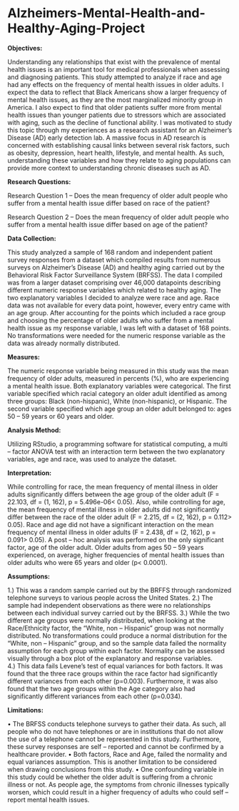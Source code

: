 # Alzheimers-Mental-Health-and-Healthy-Aging-Project

**Objectives:** 
  
  Understanding any relationships that exist with the prevalence of mental health issues is an important tool for medical professionals when assessing and diagnosing patients. This study attempted to analyze if race and age had any effects on the frequency of mental health issues in older adults. I expect the data to reflect that Black Americans show a larger frequency of mental health issues, as they are the most marginalized minority group in America. I also expect to find that older patients suffer more from mental health issues than younger patients due to stressors which are associated with aging, such as the decline of functional ability. I was motivated to study this topic through my experiences as a research assistant for an Alzheimer’s Disease (AD) early detection lab. A massive focus in AD research is concerned with establishing causal links between several risk factors, such as obesity, depression, heart health, lifestyle, and mental health. As such, understanding these variables and how they relate to aging populations can provide more context to understanding chronic diseases such as AD. 


**Research Questions:** 

  Research Question 1 – Does the mean frequency of older adult people who suffer from a mental health issue differ based on race of the patient?
  
  Research Question 2 – Does the mean frequency of older adult people who suffer from a mental health issue differ based on age of the patient?


**Data Collection:**

  This study analyzed a sample of 168 random and independent patient survey responses from a dataset which compiled results from numerous surveys on Alzheimer’s Disease (AD) and healthy aging carried out by the Behavioral Risk Factor Surveillance System (BRFSS). 
  The data I compiled was from a larger dataset comprising over 46,000 datapoints describing different numeric response variables which related to healthy aging. The two explanatory variables I decided to analyze were race and age. Race data was not available for every data point, however, every entry came with an age group. After accounting for the points which included a race group and choosing the percentage of older adults who suffer from a mental health issue as my response variable, I was left with a dataset of 168 points.  No transformations were needed for the numeric response variable as the data was already normally distributed.


**Measures:**

The numeric response variable being measured in this study was the mean frequency of older adults, measured in percents (%), who are experiencing a mental health issue. Both explanatory variables were categorical. The first variable specified which racial category an older adult identified as among three groups: Black (non-hispanic), White (non-hispanic), or Hispanic. The second variable specified which age group an older adult belonged to: ages 50 – 59 years or 60 years and older.


**Analysis Method:**

Utilizing RStudio, a programming software for statistical computing, a multi – factor ANOVA test with an interaction term between the two explanatory variables, age and race, was used to analyze the dataset.


**Interpretation:** 

While controlling for race, the mean frequency of mental illness in older adults significantly differs between the age group of the older adult (F = 22.103, df = (1, 162), p = 5.496e-06< 0.05). Also, while controlling for age, the mean frequency of mental illness in older adults did not significantly differ between the race of the older adult (F = 2.215, df = (2, 162), p = 0.112> 0.05). Race and age did not have a significant interaction on the mean frequency of mental illness in older adults (F = 2.438, df = (2, 162), p = 0.091> 0.05). A post – hoc analysis was performed on the only significant factor, age of the older adult. Older adults from ages 50 – 59 years experienced, on average, higher frequencies of mental health issues than older adults who were 65 years and older (p< 0.0001).  


**Assumptions:** 

  1.)	 This was a random sample carried out by the BRFFS through randomized telephone surveys to various people across the United States.
  2.)	 The sample had independent observations as there were no relationships between each individual survey carried out by the BRFSS.
  3.)	 While the two different age groups were normally distributed, when looking at the Race/Ethnicity factor, the “White, non – Hispanic” group was not normally distributed. No transformations could produce a normal distribution for the “White, non – Hispanic” group, and so the sample data failed the normality assumption for each group within each factor. Normality can be assessed visually through a box plot of the explanatory and response variables.   
  4.)	 This data fails Levene’s test of equal variances for both factors. It was found that the three race groups within the race factor had significantly different variances from each other (p=0.003). Furthermore, it was also found that the two age groups within the Age category also had significantly different variances from each other (p=0.034).


**Limitations:**

  •	The BRFSS conducts telephone surveys to gather their data. As such, all people who do not have telephones or are in institutions that do not allow the use of a telephone cannot be represented in this study. Furthermore, these survey responses are self – reported and cannot be confirmed by a healthcare provider. 
  •	Both factors, Race and Age, failed the normality and equal variances assumption. This is another limitation to be considered when drawing conclusions from this study.
  •	One confounding variable in this study could be whether the older adult is suffering from a chronic illness or not. As people age, the symptoms from chronic illnesses typically worsen, which could result in a higher frequency of adults who could self – report mental health issues.



